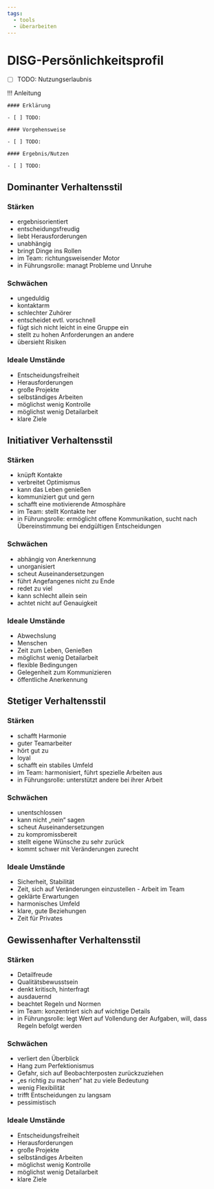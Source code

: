 ```yaml
---
tags:
  - tools
  - überarbeiten
---
```


# DISG-Persönlichkeitsprofil

- [ ] TODO: Nutzungserlaubnis

!!! Anleitung

    #### Erklärung

    - [ ] TODO:

    #### Vorgehensweise

    - [ ] TODO:

    #### Ergebnis/Nutzen

    - [ ] TODO:

## Dominanter Verhaltensstil

### Stärken

-  ergebnisorientiert
-  entscheidungsfreudig
-  liebt Herausforderungen
-  unabhängig
-  bringt Dinge ins Rollen
-  im Team: richtungsweisender Motor
-  in Führungsrolle: managt Probleme und Unruhe

### Schwächen

-  ungeduldig
-  kontaktarm
-  schlechter Zuhörer
-  entscheidet evtl. vorschnell
-  fügt sich nicht leicht in eine Gruppe ein 
-  stellt zu hohen Anforderungen an andere 
-  übersieht Risiken

### Ideale Umstände

-  Entscheidungsfreiheit
-  Herausforderungen
-  große Projekte
-  selbständiges Arbeiten
-  möglichst wenig Kontrolle
-  möglichst wenig Detailarbeit 
-  klare Ziele



## Initiativer Verhaltensstil

### Stärken

-  knüpft Kontakte
-  verbreitet Optimismus
-  kann das Leben genießen
-  kommuniziert gut und gern
-  schafft eine motivierende Atmosphäre 
-  im Team: stellt Kontakte her
-  in Führungsrolle: ermöglicht offene Kommunikation, sucht nach Übereinstimmung bei endgültigen Entscheidungen

### Schwächen

-  abhängig von Anerkennung
-  unorganisiert
-  scheut Auseinandersetzungen
-  führt Angefangenes nicht zu Ende 
-  redet zu viel
-  kann schlecht allein sein
-  achtet nicht auf Genauigkeit

### Ideale Umstände

-  Abwechslung
-  Menschen
-  Zeit zum Leben, Genießen
-  möglichst wenig Detailarbeit
-  flexible Bedingungen
-  Gelegenheit zum Kommunizieren
-  öffentliche Anerkennung

## Stetiger Verhaltensstil

### Stärken

-  schafft Harmonie
-  guter Teamarbeiter
-  hört gut zu
-  loyal
-  schafft ein stabiles Umfeld
-  im Team: harmonisiert, führt spezielle Arbeiten aus 
-  in Führungsrolle: unterstützt andere bei ihrer Arbeit

### Schwächen

-  unentschlossen
-  kann nicht „nein“ sagen
-  scheut Auseinandersetzungen
-  zu kompromissbereit
-  stellt eigene Wünsche zu sehr zurück
-  kommt schwer mit Veränderungen zurecht

### Ideale Umstände

-  Sicherheit, Stabilität
-  Zeit, sich auf Veränderungen einzustellen -  Arbeit im Team
-  geklärte Erwartungen
-  harmonisches Umfeld
-  klare, gute Beziehungen
-  Zeit für Privates

## Gewissenhafter Verhaltensstil

### Stärken

-  Detailfreude
-  Qualitätsbewusstsein
-  denkt kritisch, hinterfragt
-  ausdauernd
-  beachtet Regeln und Normen
-  im Team: konzentriert sich auf wichtige Details 
-  in Führungsrolle: legt Wert auf Vollendung der Aufgaben, will, dass Regeln befolgt werden

### Schwächen

-  verliert den Überblick
-  Hang zum Perfektionismus
-  Gefahr, sich auf Beobachterposten zurückzuziehen 
-  „es richtig zu machen“ hat zu viele Bedeutung
-  wenig Flexibilität
-  trifft Entscheidungen zu langsam
-  pessimistisch

### Ideale Umstände

-  Entscheidungsfreiheit
-  Herausforderungen
-  große Projekte
-  selbständiges Arbeiten
-  möglichst wenig Kontrolle
-  möglichst wenig Detailarbeit 
-  klare Ziele
